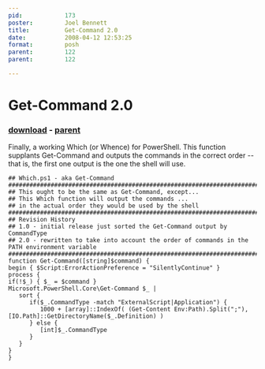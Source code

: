 ```yaml
---
pid:            173
poster:         Joel Bennett
title:          Get-Command 2.0
date:           2008-04-12 12:53:25
format:         posh
parent:         122
parent:         122

---
```


# Get-Command 2.0

### [download](173.ps1) - [parent](122.md)

Finally, a working Which (or Whence) for PowerShell. This function supplants Get-Command and outputs the commands in the correct order -- that is, the first one output is the one the shell will use.

```posh
## Which.ps1 - aka Get-Command
###################################################################################################
## This ought to be the same as Get-Command, except...
## This Which function will output the commands ...
## in the actual order they would be used by the shell
##################################################################################################
## Revision History
## 1.0 - initial release just sorted the Get-Command output by CommandType
## 2.0 - rewritten to take into account the order of commands in the PATH environment variable
##################################################################################################
function Get-Command([string]$command) {
begin { $Script:ErrorActionPreference = "SilentlyContinue" }
process {
if(!$_) { $_ = $command }
Microsoft.PowerShell.Core\Get-Command $_ |
   sort {
      if($_.CommandType -match "ExternalScript|Application") {
         1000 + [array]::IndexOf( (Get-Content Env:Path).Split(";"), [IO.Path]::GetDirectoryName($_.Definition) )
      } else {
         [int]$_.CommandType
      }
   }
}
}

```
